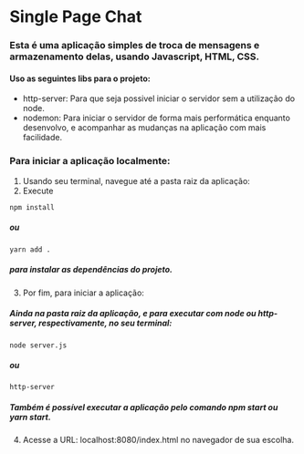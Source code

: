 # Single Page Chat

### Esta é uma aplicação simples de troca de mensagens e armazenamento delas, usando Javascript, HTML, CSS.
#### Uso as seguintes libs para o projeto:
  - http-server: Para que seja possivel iniciar o servidor sem a utilização do node.
  - nodemon: Para iniciar o servidor de forma mais performática enquanto desenvolvo, e acompanhar as mudanças na aplicação com mais facilidade.

### Para iniciar a aplicação localmente:
1. Usando seu terminal, navegue até a pasta raiz da aplicação:
2. Execute
```
npm install
```
##### ou
```
yarn add .
```
##### para instalar as dependências do projeto.

3. Por fim, para iniciar a aplicação:
##### Ainda na pasta raiz da aplicação, e para executar com node ou http-server, respectivamente, no seu terminal:
```
node server.js
```
##### ou
```
http-server
```
##### Também é possível executar a aplicação pelo comando npm start ou yarn start.

4. Acesse a URL: localhost:8080/index.html no navegador de sua escolha.
